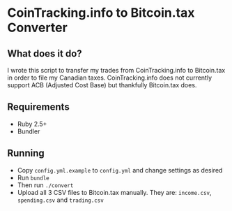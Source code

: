 # CoinTracking.info to Bitcoin.tax Converter

## What does it do?

I wrote this script to transfer my trades from CoinTracking.info to Bitcoin.tax in order to file my Canadian taxes. CoinTracking.info does not currently support ACB (Adjusted Cost Base) but thankfully Bitcoin.tax does.

## Requirements

* Ruby 2.5+
* Bundler

## Running

* Copy `config.yml.example` to `config.yml` and change settings as desired
* Run `bundle`
* Then run `./convert`
* Upload all 3 CSV files to Bitcoin.tax manually. They are: `income.csv`, `spending.csv` and `trading.csv`

